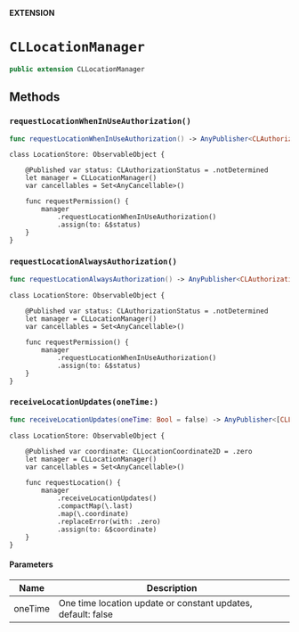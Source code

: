 **EXTENSION**

# `CLLocationManager`
```swift
public extension CLLocationManager
```

## Methods
### `requestLocationWhenInUseAuthorization()`

```swift
func requestLocationWhenInUseAuthorization() -> AnyPublisher<CLAuthorizationStatus, Never>
```

```
class LocationStore: ObservableObject {

    @Published var status: CLAuthorizationStatus = .notDetermined
    let manager = CLLocationManager()
    var cancellables = Set<AnyCancellable>()
    
    func requestPermission() {
        manager
            .requestLocationWhenInUseAuthorization()
            .assign(to: &$status)
    }
}
```

### `requestLocationAlwaysAuthorization()`

```swift
func requestLocationAlwaysAuthorization() -> AnyPublisher<CLAuthorizationStatus, Never>
```

```
class LocationStore: ObservableObject {

    @Published var status: CLAuthorizationStatus = .notDetermined
    let manager = CLLocationManager()
    var cancellables = Set<AnyCancellable>()
    
    func requestPermission() {
        manager
            .requestLocationWhenInUseAuthorization()
            .assign(to: &$status)
    }
}
```

### `receiveLocationUpdates(oneTime:)`

```swift
func receiveLocationUpdates(oneTime: Bool = false) -> AnyPublisher<[CLLocation], Error>
```

```
class LocationStore: ObservableObject {
    
    @Published var coordinate: CLLocationCoordinate2D = .zero
    let manager = CLLocationManager()
    var cancellables = Set<AnyCancellable>()
    
    func requestLocation() {
        manager
            .receiveLocationUpdates()
            .compactMap(\.last)
            .map(\.coordinate)
            .replaceError(with: .zero)
            .assign(to: &$coordinate)
    }
}
```

#### Parameters

| Name | Description |
| ---- | ----------- |
| oneTime | One time location update or constant updates, default: false |